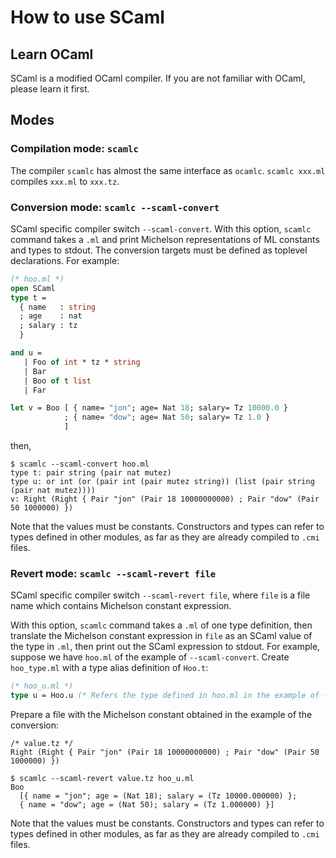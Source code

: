 # How to use SCaml

## Learn OCaml

SCaml is a modified OCaml compiler.
If you are not familiar with OCaml, please learn it first.

## Modes

### Compilation mode: `scamlc`

The compiler `scamlc` has almost the same interface as `ocamlc`.
`scamlc xxx.ml` compiles `xxx.ml` to `xxx.tz`.

### Conversion mode: `scamlc --scaml-convert`

SCaml specific compiler switch `--scaml-convert`.
With this option, `scamlc` command takes a `.ml` and print Michelson representations of
ML constants and types to stdout.  The conversion targets must be defined as toplevel
declarations.  For example:

```ocaml
(* hoo.ml *)
open SCaml
type t = 
  { name   : string
  ; age    : nat
  ; salary : tz
  }

and u = 
   | Foo of int * tz * string
   | Bar
   | Boo of t list
   | Far

let v = Boo [ { name= "jon"; age= Nat 18; salary= Tz 10000.0 }
            ; { name= "dow"; age= Nat 50; salary= Tz 1.0 }
            ]
```

then,

```shell
$ scamlc --scaml-convert hoo.ml
type t: pair string (pair nat mutez)
type u: or int (or (pair int (pair mutez string)) (list (pair string (pair nat mutez))))
v: Right (Right { Pair "jon" (Pair 18 10000000000) ; Pair "dow" (Pair 50 1000000) })
```

Note that the values must be constants.  Constructors and types can refer to types
defined in other modules, as far as they are already compiled to `.cmi` files.

### Revert mode: `scamlc --scaml-revert file`

SCaml specific compiler switch `--scaml-revert file`, where `file` is a file name 
which contains Michelson constant expression.

With this option, `scamlc` command takes a `.ml` of one type definition, then translate
the Michelson constant expression in `file` as an SCaml value of the type in `.ml`,
then print out the SCaml expression to stdout.  For example, suppose we have `hoo.ml`
of the example of `--scaml-convert`.  Create `hoo_type.ml` with a type alias definition
of `Hoo.t`:

```ocaml
(* hoo_u.ml *)
type u = Hoo.u (* Refers the type defined in hoo.ml in the example of --scaml-convert *)
```

Prepare a file with the Michelson constant obtained in the example of the conversion:
```
/* value.tz */
Right (Right { Pair "jon" (Pair 18 10000000000) ; Pair "dow" (Pair 50 1000000) })
```

```shell
$ scamlc --scaml-revert value.tz hoo_u.ml
Boo
  [{ name = "jon"; age = (Nat 18); salary = (Tz 10000.000000) };
  { name = "dow"; age = (Nat 50); salary = (Tz 1.000000) }]
```

Note that the values must be constants.  Constructors and types can refer to types
defined in other modules, as far as they are already compiled to `.cmi` files.
